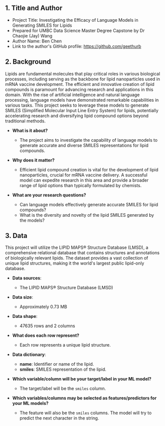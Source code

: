 ## 1. Title and Author

- Project Title: Investigating the Efficacy of Language Models in Generating SMILES for Lipids
- Prepared for UMBC Data Science Master Degree Capstone by Dr Chaojie (Jay) Wang
- Author Name: Ben Chen
- Link to the author's GitHub profile: https://github.com/geethurb

## 2. Background

Lipids are fundamental molecules that play critical roles in various biological processes, including serving as the backbone for lipid nanoparticles used in mRNA vaccine development. The efficient and innovative creation of lipid compounds is paramount for advancing research and applications in this domain. With the rise of artificial intelligence and natural language processing, language models have demonstrated remarkable capabilities in various tasks. This project seeks to leverage these models to generate SMILES (Simplified Molecular Input Line Entry System) for lipids, potentially accelerating research and diversifying lipid compound options beyond traditional methods.

- **What is it about?** 
  - The project aims to investigate the capability of language models to generate accurate and diverse SMILES representations for lipid compounds.
  
- **Why does it matter?** 
  - Efficient lipid compound creation is vital for the development of lipid nanoparticles, crucial for mRNA vaccine delivery. A successful model can expedite research in this area and provide a broader range of lipid options than typically formulated by chemists.
  
- **What are your research questions?**
  - Can language models effectively generate accurate SMILES for lipid compounds?
  - What is the diversity and novelty of the lipid SMILES generated by the models?

## 3. Data 

This project will utilize the LIPID MAPS® Structure Database (LMSD), a comprehensive relational database that contains structures and annotations of biologically relevant lipids. The dataset provides a vast collection of unique lipid structures, making it the world's largest public lipid-only database.

- **Data sources**: 
  - The LIPID MAPS® Structure Database (LMSD)
  
- **Data size**: 
  - Approximately 0.73 MB
  
- **Data shape**: 
  - 47635 rows and 2 columns
  
- **What does each row represent?** 
  - Each row represents a unique lipid structure.
  
- **Data dictionary**:
  - **name**: Identifier or name of the lipid.
  - **smiles**: SMILES representation of the lipid.
  
- **Which variable/column will be your target/label in your ML model?**
  - The target/label will be the `smiles` column.
  
- **Which variables/columns may be selected as features/predictors for your ML models?**
  - The feature will also be the `smiles` columns. The model will try to predict the next character in the string.
